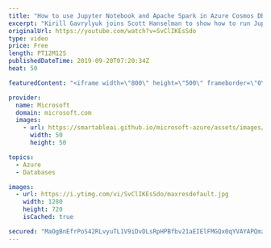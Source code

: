 ```yaml
---
title: "How to use Jupyter Notebook and Apache Spark in Azure Cosmos DB | Azure Friday"
excerpt: "Kirill Gavrylyuk joins Scott Hanselman to show how to run Jupyter Notebook and Apache Spark in Azure Cosmos DB. Now you can use the interactive experience of Jupyter Notebook and analytics powered by Apache Spark with your operational data. Run analytics and ML on your operational data in real time without"
originalUrl: https://youtube.com/watch?v=SvClIKEsSdo
type: video
price: Free
length: PT12M12S
publishedDateTime: 2019-09-20T07:20:34Z
heat: 50

featuredContent: "<iframe width=\"800\" height=\"500\" frameborder=\"0\" src=\"https://www.youtube.com/embed/SvClIKEsSdo\" allow=\"accelerometer; autoplay; encrypted-media; gyroscope; picture-in-picture\" allowfullscreen></iframe>"

provider:
  name: Microsoft
  domain: microsoft.com
  images:
    - url: https://smartableai.github.io/microsoft-azure/assets/images/organizations/microsoft.com-50x50.jpg
      width: 50
      height: 50

topics:
  - Azure
  - Databases

images:
  - url: https://i.ytimg.com/vi/SvClIKEsSdo/maxresdefault.jpg
    width: 1280
    height: 720
    isCached: true

secured: "MaOgBnEfrPoS42RLvyuTL1V9iDvDLsRpHPBfbv21aEIElFMGQx0qYVAYAPQmzyWwAxuxkB0vbZKvOuQ1u6PJqcC1GxUDiHyF/NNJEZ7Jhh9zR1LzjtrqDlb6fvG0DWAEf9cuJdfX2RZvNtCJsrxYKcZCcX1SXV7YbNuSJCQY8pRcC7jOVtb/kwBcwFRFi+BOj00L6TuXVBgv0pkTh9Tm3PilNJsj7ssEGHHFsJq//EBE29x0CWCBeQuakPHmQapWU4u8WMDqvhOyGxv4yJ7mxMK+kttvzKYukqvrqdTSt8gyIbBWc24EpPQBpIjD0GrwONUOV3e+zEcO03hak9TdJ3L+QHMlbqR+nHCqXHYF/gb2SZ4b7ybC40Ri2XW1Yq1ED1oIeH7QapDTxoKCcqbm2el8JU+2Z39UJB6cfMj/P3k=;NueWLMbgewxPgHO2irtmdQ=="
---
```


